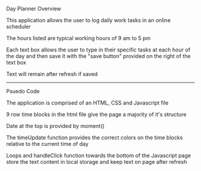 Day Planner Overview

This application allows the user to log daily work tasks in an online scheduler 

The hours listed are typical working hours of 9 am to 5 pm

Each text box allows the user to type in their specific tasks at each hour of the day and then save it with the "save button" provided on the right of the text box

Text will remain after refresh if saved

-----------------------------

Psuedo Code

The application is comprised of an HTML, CSS and Javascript file

9 row time blocks in the html file give the page a majority of it's structure 

Date at the top is provided by moment()

The timeUpdate function provides the correct colors on the time blocks 
relative to the current time of day

Loops and handleClick function towards the bottom of the Javascript page store the text content in local storage and keep text on page after refresh 

